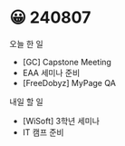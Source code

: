# 😀 240807

오늘 한 일

* \[GC] Capstone Meeting
* EAA 세미나 준비
* \[FreeDobyz] MyPage QA

내일 할 일

* \[WiSoft] 3학년 세미나
* IT 캠프 준비

